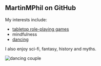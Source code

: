 ## MartinMPhil on GitHub

My interests include:

- [tabletop role-playing games](http://www.dancewith.co.uk/rpg/)
- mindfulness
- [dancing](http://www.dancewith.co.uk/)

I also enjoy sci-fi, fantasy, history and myths.


![dancing couple](http://www.dancewith.co.uk/images/dancing-couple-2016-02-01.svg)
